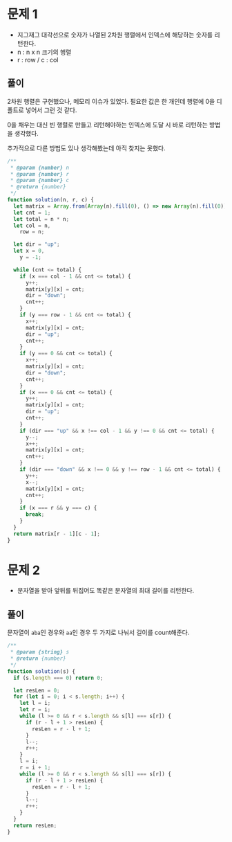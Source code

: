 # 문제 1

- 지그재그 대각선으로 숫자가 나열된 2차원 행렬에서 인덱스에 해당하는 숫자를 리턴한다.
- n : n x n 크기의 행렬
- r : row / c : col

## 풀이

2차원 행렬은 구현했으나, 메모리 이슈가 있었다.
필요한 값은 한 개인데 행렬에 0을 디폴트로 넣어서 그런 것 같다.

0을 채우는 대신 빈 행렬로 만들고 리턴해야하는 인덱스에 도달 시 바로 리턴하는 방법을 생각했다.

추가적으로 다른 방법도 있나 생각해봤는데 아직 찾지는 못했다.

```javascript
/**
 * @param {number} n
 * @param {number} r
 * @param {number} c
 * @return {number}
 */
function solution(n, r, c) {
  let matrix = Array.from(Array(n).fill(0), () => new Array(n).fill(0));
  let cnt = 1;
  let total = n * n;
  let col = n,
    row = n;

  let dir = "up";
  let x = 0,
    y = -1;

  while (cnt <= total) {
    if (x === col - 1 && cnt <= total) {
      y++;
      matrix[y][x] = cnt;
      dir = "down";
      cnt++;
    }
    if (y === row - 1 && cnt <= total) {
      x++;
      matrix[y][x] = cnt;
      dir = "up";
      cnt++;
    }
    if (y === 0 && cnt <= total) {
      x++;
      matrix[y][x] = cnt;
      dir = "down";
      cnt++;
    }
    if (x === 0 && cnt <= total) {
      y++;
      matrix[y][x] = cnt;
      dir = "up";
      cnt++;
    }
    if (dir === "up" && x !== col - 1 && y !== 0 && cnt <= total) {
      y--;
      x++;
      matrix[y][x] = cnt;
      cnt++;
    }
    if (dir === "down" && x !== 0 && y !== row - 1 && cnt <= total) {
      y++;
      x--;
      matrix[y][x] = cnt;
      cnt++;
    }
    if (x === r && y === c) {
      break;
    }
  }
  return matrix[r - 1][c - 1];
}
```

# 문제 2

- 문자열을 받아 앞뒤를 뒤집어도 똑같은 문자열의 최대 길이를 리턴한다.

## 풀이

문자열이 `aba`인 경우와 `aa`인 경우 두 가지로 나눠서 길이를 count해준다.

```javascript
/**
 * @param {string} s
 * @return {number}
 */
function solution(s) {
  if (s.length === 0) return 0;

  let resLen = 0;
  for (let i = 0; i < s.length; i++) {
    let l = i;
    let r = i;
    while (l >= 0 && r < s.length && s[l] === s[r]) {
      if (r - l + 1 > resLen) {
        resLen = r - l + 1;
      }
      l--;
      r++;
    }
    l = i;
    r = i + 1;
    while (l >= 0 && r < s.length && s[l] === s[r]) {
      if (r - l + 1 > resLen) {
        resLen = r - l + 1;
      }
      l--;
      r++;
    }
  }
  return resLen;
}
```
